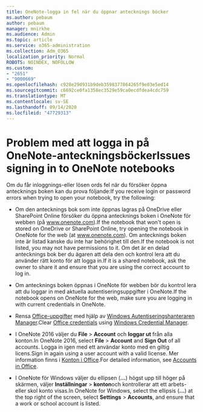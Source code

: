 ```yaml
---
title: OneNote-logga in fel när du öppnar antecknings böcker
ms.author: pebaum
author: pebaum
manager: mnirkhe
ms.audience: Admin
ms.topic: article
ms.service: o365-administration
ms.collection: Adm_O365
localization_priority: Normal
ROBOTS: NOINDEX, NOFOLLOW
ms.custom:
- "2651"
- "9000669"
ms.openlocfilehash: c928e29d931b9deb3598377864265f9e03e5ed14
ms.sourcegitcommit: c6692ce0fa1358ec3529e59ca0ecdfdea4cdc759
ms.translationtype: MT
ms.contentlocale: sv-SE
ms.lasthandoff: 09/14/2020
ms.locfileid: "47729313"
---
```

# <a name="issues-signing-in-to-onenote-notebooks"></a><span data-ttu-id="2f9fb-102">Problem med att logga in på OneNote-anteckningsböcker</span><span class="sxs-lookup"><span data-stu-id="2f9fb-102">Issues signing in to OneNote notebooks</span></span>

<span data-ttu-id="2f9fb-103">Om du får inloggnings-eller lösen ords fel när du försöker öppna antecknings boken kan du prova följande:</span><span class="sxs-lookup"><span data-stu-id="2f9fb-103">If you receive login or password errors when trying to open your notebook, try the following:</span></span>

- <span data-ttu-id="2f9fb-104">Om den antecknings bok som inte öppnas lagras på OneDrive eller SharePoint Online försöker du öppna antecknings boken i OneNote för webben (på www.onenote.com).</span><span class="sxs-lookup"><span data-stu-id="2f9fb-104">If the notebook that won't open is stored on OneDrive or SharePoint Online, try opening the notebook in OneNote for the web (at www.onenote.com).</span></span> <span data-ttu-id="2f9fb-105">Om antecknings boken inte är listad kanske du inte har behörighet till den.</span><span class="sxs-lookup"><span data-stu-id="2f9fb-105">If the notebook is not listed, you may not have permissions to it.</span></span> <span data-ttu-id="2f9fb-106">Om det är en delad antecknings bok ber du ägaren att dela den och kontrol lera att du använder rätt konto för att logga in.</span><span class="sxs-lookup"><span data-stu-id="2f9fb-106">If it is a shared notebook, ask the owner to share it and ensure that you are using the correct account to log in.</span></span>

- <span data-ttu-id="2f9fb-107">Om antecknings boken öppnas i OneNote för webben bör du kontrol lera att du loggar in med aktuella autentiseringsuppgifter i OneNote.</span><span class="sxs-lookup"><span data-stu-id="2f9fb-107">If the notebook opens on OneNote for the web, make sure you are logging in with current credentials in OneNote.</span></span> 

- <span data-ttu-id="2f9fb-108">Rensa [Office-uppgifter](https://docs.microsoft.com/office/troubleshoot/error-messages/another-account-already-signed-in#step-3-clear-cached-credentials-on-the-computer) med hjälp av [Windows Autentiseringshanteraren Manager](https://support.microsoft.com/help/4026814/windows-accessing-credential-manager).</span><span class="sxs-lookup"><span data-stu-id="2f9fb-108">Clear [Office credentials](https://docs.microsoft.com/office/troubleshoot/error-messages/another-account-already-signed-in#step-3-clear-cached-credentials-on-the-computer) using [Windows Credential Manager](https://support.microsoft.com/help/4026814/windows-accessing-credential-manager).</span></span>

- <span data-ttu-id="2f9fb-109">I OneNote 2016 väljer du **File**  >  **Account** och **loggar ut** från alla konton.</span><span class="sxs-lookup"><span data-stu-id="2f9fb-109">In OneNote 2016, select **File** > **Account** and **Sign Out** of all accounts.</span></span> <span data-ttu-id="2f9fb-110">Logga in igen med ett användar konto med en giltig licens.</span><span class="sxs-lookup"><span data-stu-id="2f9fb-110">Sign in again using a user account with a valid license.</span></span> <span data-ttu-id="2f9fb-111">Mer information finns i [Konton i Office](https://support.office.com/article/accounts-in-office-628ea040-f265-49de-b986-be09c3ebf8a9).</span><span class="sxs-lookup"><span data-stu-id="2f9fb-111">For detailed information, see [Accounts in Office](https://support.office.com/article/accounts-in-office-628ea040-f265-49de-b986-be09c3ebf8a9).</span></span>

- <span data-ttu-id="2f9fb-112">I OneNote för Windows väljer du ellipsen (**...**) högst upp till höger på skärmen, väljer **Inställningar**  >  **konton**och kontrollerar att ett arbets-eller skol konto visas.</span><span class="sxs-lookup"><span data-stu-id="2f9fb-112">In OneNote for Windows, select the ellipsis (**…**) at the top right of the screen, select **Settings** > **Accounts**, and ensure that a work or school account is listed.</span></span>
